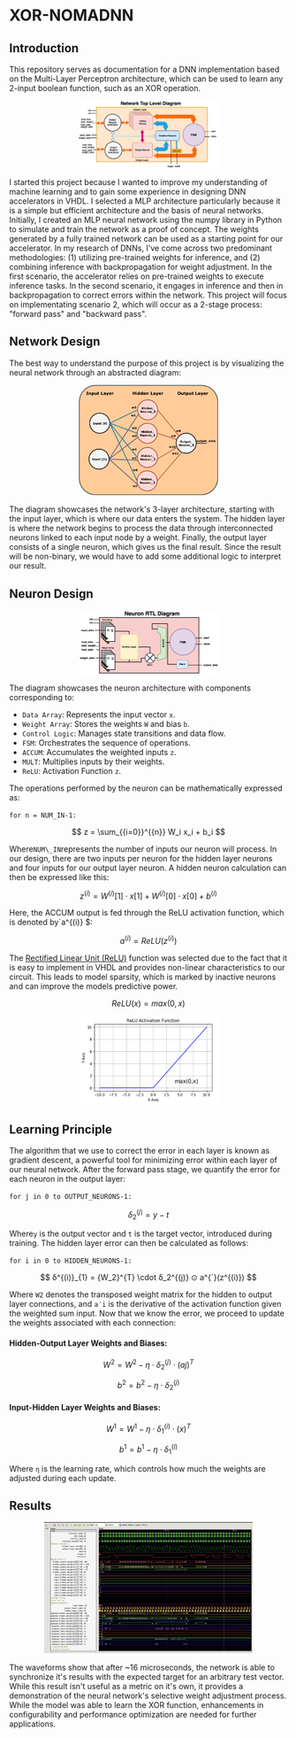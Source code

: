 # XOR-NOMADNN

## Introduction
This repository serves as documentation for a DNN implementation based on the Multi-Layer Perceptron architecture, which can be used to learn any 2-input boolean function, such as an XOR operation.

<p align="center">
  <img src="diagrams/network_bd.png" width="50%" height="50%">
</p>

I started this project because I wanted to improve my understanding of machine learning and to gain some experience in designing DNN accelerators in VHDL. I selected a MLP architecture particularly because it is a simple but efficient architecture and the basis of neural networks. Initially, I created an MLP neural network using the numpy library in Python to simulate and train the network as a proof of concept. The weights generated by a fully trained network can be used as a starting point for our accelerator. In my research of DNNs, I've come across two predominant methodologies: (1) utilizing pre-trained weights for inference, and (2) combining inference with backpropagation for weight adjustment. In the first scenario, the accelerator relies on pre-trained weights to execute inference tasks. In the second scenario, it engages in inference and then in backpropagation to correct errors within the network. This project will focus on implementating scenario 2, which will occur as a 2-stage process: "forward pass" and "backward pass". 

## Network Design
The best way to understand the purpose of this project is by visualizing the neural network through an abstracted diagram:

<p align="center">
    <img src="diagrams/hld_network.png" width="50%" height="50%">
</p>

The diagram showcases the network's 3-layer architecture, starting with the input layer, which is where our data enters the system. The hidden layer is where the network begins to process the data through interconnected neurons linked to each input node by a weight. Finally, the output layer consists of a single neuron, which gives us the final result. Since the result will be non-binary, we would have to add some additional logic to interpret our result.

## Neuron Design

<p align="center">
    <img src="diagrams/neuron.png" width="50%" height="50%">
</p>

The diagram showcases the neuron architecture with components corresponding to:

- `Data Array`: Represents the input vector `x`.
- `Weight Array`: Stores the weights `W` and bias `b`.
- `Control Logic`: Manages state transitions and data flow.
- `FSM`: Orchestrates the sequence of operations.
- `ACCUM`: Accumulates the weighted inputs `z`.
- `MULT`: Multiplies inputs by their weights.
- `ReLU`: Activation Function `z`.

The operations performed by the neuron can be mathematically expressed as:

`for n = NUM_IN-1:` 

$$ z = \sum_{{i=0}}^{{n}} W_i x_i + b_i $$

Where`NUM\_IN`represents the number of inputs our neuron will process. In our design, there are two inputs per neuron for the hidden layer neurons and four inputs for our output layer neuron. A hidden neuron calculation can then be expressed like this: 

$$ z^{(i)} = W^{(i)}[1] \cdot x[1] + W^{(i)}[0] \cdot x[0] + b^{(i)} $$

Here, the ACCUM output is fed through the ReLU activation function, which is denoted by`a^{(i)} $: 

$$ a^{(i)} = ReLU(z^{(i)}) $$

The [Rectified Linear Unit (ReLU)](https://www.nomidl.com/deep-learning/what-is-relu-and-sigmoid-activation-function/) function was selected due to the fact that it is easy to implement in VHDL and provides non-linear characteristics to our circuit. This leads to model sparsity, which is marked by inactive neurons and can improve the models predictive power.  

$$ ReLU(x)=max(0,x) $$

<p align="center">
    <img src="diagrams/ReLU.png" width="50%" height="50%">
</p>

## Learning Principle

The algorithm that we use to correct the error in each layer is known as gradient descent, a powerful tool for minimizing error within each layer of our neural network. After the forward pass stage, we quantify the error for each neuron in the output layer: 

`for j in 0 to OUTPUT_NEURONS-1:` 

$$ δ^{(j)}_{2} = y - t $$

Where`y` is the output vector and `t` is the target vector, introduced during training. The hidden layer error can then be calculated as follows:

`for i in 0 to HIDDEN_NEURONS-1:`

$$ δ^{(i)}_{1} = {W_2}^{T} \cdot δ_2^{(j)} ⊙ a^{`}(z^{(i)}) $$

Where `W2` denotes the transposed weight matrix for the hidden to output layer connections, and `a′i` is the derivative of the activation function given the weighted sum input. Now that we know the error, we proceed to update the weights associated with each connection: 


#### Hidden-Output Layer Weights and Biases:

$$ {W^{2}} = {W^{2}} − η \cdot δ^{(j)}_{2} \cdot (aj)^{T} $$

$$ {b^{2}} = {b^{2}} − η \cdot δ^{(j)}_{2} $$

#### Input-Hidden Layer Weights and Biases:

$$ {W^{1}} = {W^{1}} − η \cdot δ^{(i)}_{1} \cdot (x)^{T} $$

$$ {b^{1}} = {b^{1}} − η \cdot δ^{(i)}_{1} $$

Where `η` is the learning rate, which controls how much the weights are adjusted during each update.

## Results

<p align="center">
    <img src="diagrams/Waveform.png" width="75%" height="75%">
</p>

The waveforms show that after ~16 microseconds, the network is able to synchronize it's results with the expected target for an arbitrary test vector. While this result isn't useful as a metric on it's own, it provides a demonstration of the neural network's selective weight adjustment process. While the model was able to learn the XOR function, enhancements in configurability and performance optimization are needed for further applications. 